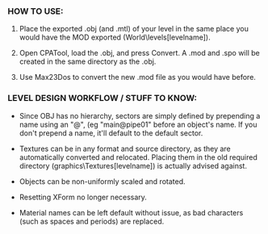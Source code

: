 ### HOW TO USE:

1. Place the exported .obj (and .mtl) of your level in the same place you would have the MOD exported (World\levels\[levelname]).

2. Open CPATool, load the .obj, and press Convert. A .mod and .spo will be created in the same directory as the .obj.

3. Use Max23Dos to convert the new .mod file as you would have before.



### LEVEL DESIGN WORKFLOW / STUFF TO KNOW:

- Since OBJ has no hierarchy, sectors are simply defined by prepending a name using an "@", (eg "main@pipe01" before an object's name. If you don't prepend a name, it'll default to the default sector.

- Textures can be in any format and source directory, as they are automatically converted and relocated. Placing them in the old required directory (graphics\Textures\[levelname]) is actually advised against.

- Objects can be non-uniformly scaled and rotated.

- Resetting XForm no longer necessary.

- Material names can be left default without issue, as bad characters (such as spaces and periods) are replaced.
